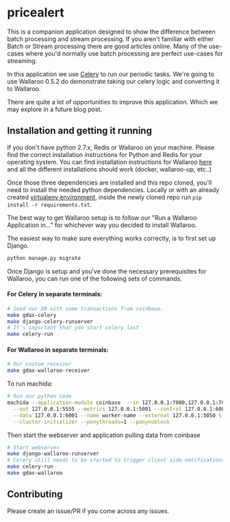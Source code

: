 # pricealert

This is a companion application designed to show the difference between batch processing and stream processing. If you aren't familiar with either Batch or Stream processing there are good articles online. Many of the use-cases where you'd normally use batch processing are perfect use-cases for streaming.

In this application we use [Celery](http://docs.celeryproject.org/en/latest/index.html) to run our periodic tasks. We're going to use Wallaroo 0.5.2 do demonstrate taking our celery logic and converting it to Wallaroo.

There are quite a lot of opportunities to improve this application. Which we may explore in a future blog post.

## Installation and getting it running

If you don't have python 2.7.x, Redis or Wallaroo on your machine. Please find the correct installation instructions for Python and Redis for your operating system. You can find installation instructions for Wallaroo [here](https://docs.wallaroolabs.com/book/getting-started/choosing-an-installation-option.html) and all the different installations should work (docker, wallaroo-up, etc..)

Once those three dependencies are installed and this repo cloned, you'll need to install the needed python dependencies. Locally or with an already created [virtualenv environment](https://virtualenv.pypa.io/en/latest/installation/), inside the newly cloned repo run `pip install -r requirements.txt`.

The best way to get Wallaroo setup is to follow our "Run a Wallaroo Application in..." for whichever way you decided to install Wallaroo.

The easiest way to make sure everything works correctly, is to first set up Django.

```python
python manage.py migrate
```

Once Django is setup and you've done the necessary prerequisites for Wallaroo, you can run one of the following sets of commands.

#### For Celery in separate terminals:
```sh
# Seed our DB with some transactions from coinbase.
make gdax-celery
make django-celery-runserver
# It's important that you start celery last
make celery-run
```

#### For Wallaroo in separate terminals:

```sh
# Our custom receiver
make gdax-wallaroo-receiver
```
To run machida:

```sh
# Run our python code
machida --application-module coinbase  --in 127.0.0.1:7000,127.0.0.1:7001 \
  --out 127.0.0.1:5555 --metrics 127.0.0.1:5001 --control 127.0.0.1:6000 \
  --data 127.0.0.1:6001 --name worker-name --external 127.0.0.1:5050 \
  --cluster-initializer --ponythreads=1 --ponynoblock
```

Then start the webserver and application pulling data from coinbase
```sh
# Start webserver
make django-wallaroo-runserver
# Celery still needs to be started to trigger client side notifications and update our DB records
make celery-run
make gdax-wallaroo
```

## Contributing

Please create an issue/PR if you come across any issues.
